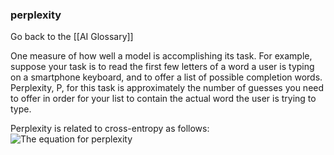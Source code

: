 ### perplexity

Go back to the [[AI Glossary]]


One measure of how well a model is accomplishing its task. For example, suppose your task is to read the first few letters of a word a user is typing on a smartphone keyboard, and to offer a list of possible completion words. Perplexity, P, for this task is approximately the number of guesses you need to offer in order for your list to contain the actual word the user is trying to type.

Perplexity is related to cross-entropy as follows:
![The equation for perplexity](https://i.imgur.com/P0CE9EZ.png)

